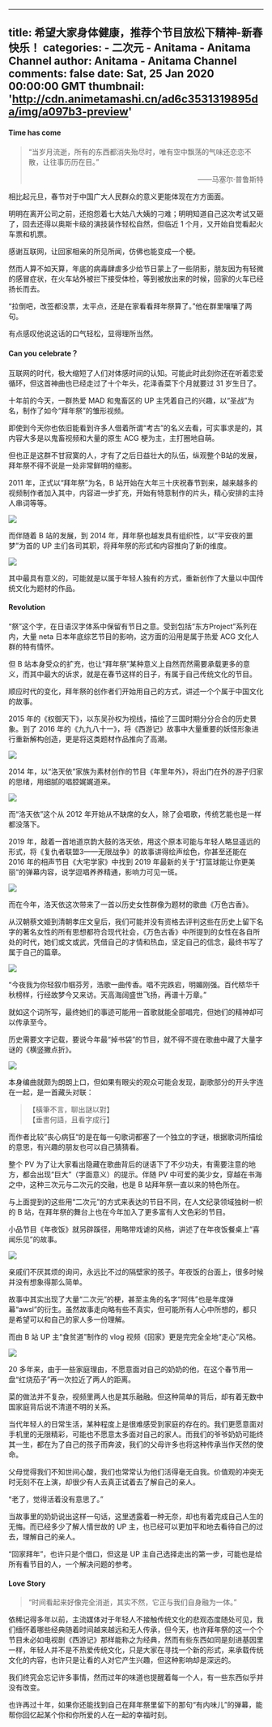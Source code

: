 
---
title: 希望大家身体健康，推荐个节目放松下精神-新春快乐！
categories: 
    - 二次元
    - Anitama - Anitama Channel
author: Anitama - Anitama Channel
comments: false
date: Sat, 25 Jan 2020 00:00:00 GMT
thumbnail: 'http://cdn.animetamashi.cn/ad6c3531319895da/img/a097b3-preview'
---

<div>   
<h4><span href="#time-has-come" name="time-has-come">Time has come</span></h4>
<blockquote>
  <p>“当岁月流逝，所有的东西都消失殆尽时，唯有空中飘荡的气味还恋恋不散，让往事历历在目。”<br></p><p align="right">——马塞尔·普鲁斯特</p><p></p>
</blockquote>
<p>相比起元旦，春节对于中国广大人民群众的意义更能体现在方方面面。</p>
<p>明明在离开公司之前，还抱怨着七大姑八大姨的刁难；明明知道自己这次考试又砸了，回去还得以奥斯卡级的演技装作轻松自然，但临近 1 个月，又开始自觉看起火车票和机票。</p>
<p>感谢互联网，让回家相亲的所见所闻，仿佛也能变成一个梗。</p>
<p>然而人算不如天算，年底的病毒肆虐多少给节日蒙上了一些阴影，朋友因为有轻微的感冒症状，在火车站外被拦下接受体检，等到被放出来的时候，回家的火车已经扬长而去。</p>
<p>“拉倒吧，改签都没票，太平点，还是在家看看拜年祭算了。”他在群里嚷嚷了两句。</p>
<p>有点感叹他说这话的口气轻松，显得理所当然。</p>
<h4><span href="#can-you-celebrate-" name="can-you-celebrate-">Can you celebrate？</span></h4>
<p>互联网的时代，极大缩短了人们对体感时间的认知。可能此时此刻你还在听着恋爱循环，但这首神曲也已经走过了十个年头，花泽香菜下个月就要过 31 岁生日了。</p>
<p>十年前的今天，一群热爱 MAD 和鬼畜区的 UP 主凭着自己的兴趣，以“圣战”为名，制作了如今“拜年祭”的雏形视频。</p>
<p>即使到今天你也依旧能看到许多人借着所谓“考古”的名义去看，可实事求是的，其内容大多是以鬼畜视频和大量的原生 ACG 梗为主，主打圈地自萌。</p>
<p>但也正是这群不甘寂寞的人，才有了之后日益壮大的队伍，纵观整个B站的发展，拜年祭不得不说是一处非常鲜明的缩影。</p>
<p>2011 年，正式以“拜年祭”为名，B 站开始在大年三十庆祝春节到来，越来越多的视频制作者加入其中，内容进一步扩充，开始有特意制作的片头，精心安排的主持人串词等等。</p>
<p><img data-src="http://cdn.animetamashi.cn/ad6c3531319895da/img/a097b3-preview" alt=" " src="http://cdn.animetamashi.cn/ad6c3531319895da/img/a097b3-preview" referrerpolicy="no-referrer"></p>
<p>而伴随着 B 站的发展，到 2014 年，拜年祭也越发具有组织性，以“平安夜的噩梦”为首的 UP 主们各司其职，将拜年祭的形式和内容推向了新的维度。</p>
<p><img data-src="http://cdn.animetamashi.cn/ad6c3531319895da/img/438d97-preview" alt=" " src="http://cdn.animetamashi.cn/ad6c3531319895da/img/438d97-preview" referrerpolicy="no-referrer"></p>
<p>其中最具有意义的，可能就是以属于年轻人独有的方式，重新创作了大量以中国传统文化为题材的作品。</p>
<h4><span href="#revolution" name="revolution">Revolution</span></h4>
<p>“祭”这个字，在日语汉字体系中保留有节日之意。受到包括“东方Project”系列在内，大量 neta 日本年底综艺节目的影响，这方面的沿用是属于热爱 ACG 文化人群的特有情怀。</p>
<p>但 B 站本身受众的扩充，也让“拜年祭”某种意义上自然而然需要承载更多的意义，而其中最大的诉求，就是在春节这样的日子，有属于自己传统文化的节目。</p>
<p>顺应时代的变化，拜年祭的创作者们开始用自己的方式，讲述一个个属于中国文化的故事。</p>
<p>2015 年的《权御天下》，以东吴孙权为视线，描绘了三国时期分分合合的历史景象。到了 2016 年的《九九八十一》，将《西游记》故事中大量重要的妖怪形象进行重新解构创造，更是将这类题材作品推向了高潮。</p>
<p><img data-src="http://cdn.animetamashi.cn/ad6c3531319895da/img/993525-preview" alt=" " src="http://cdn.animetamashi.cn/ad6c3531319895da/img/993525-preview" referrerpolicy="no-referrer"></p>
<p>2014 年，以“洛天依”家族为素材创作的节目《年里年外》，将出门在外的游子归家的思绪，用细腻的唱腔娓娓道来。</p>
<p><img data-src="http://cdn.animetamashi.cn/ad6c3531319895da/img/4a6b3b-preview" alt=" " src="http://cdn.animetamashi.cn/ad6c3531319895da/img/4a6b3b-preview" referrerpolicy="no-referrer"></p>
<p>而“洛天依”这个从 2012 年开始从不缺席的女人，除了会唱歌，传统艺能也是一样都没落下。</p>
<p>2019 年，敲着一首地道京韵大鼓的洛天依，用这个原本可能与年轻人略显遥远的形式，将《复仇者联盟3——无限战争》的故事讲得绘声绘色，你甚至还能在 2016 年的相声节目《大宅学家》中找到 2019 年最新的关于“打篮球能让你更美丽“的弹幕内容，说学逗唱养养精通，影响力可见一斑。</p>
<p><img data-src="http://cdn.animetamashi.cn/ad6c3531319895da/img/e76e38-preview" alt=" " src="http://cdn.animetamashi.cn/ad6c3531319895da/img/e76e38-preview" referrerpolicy="no-referrer"></p>
<p>而在今年，洛天依这次带来了一首以历史女性群像为题材的歌曲《万色古香》。</p>
<p>从汉朝蔡文姬到清朝孝庄文皇后，我们可能并没有资格去评判这些在历史上留下名字的著名女性的所有思想都符合现代社会，《万色古香》中所提到的女性在各自所处的时代，她们或文或武，凭借自己的才情和热血，坚定自己的信念，最终书写了属于自己的篇章。</p>
<p><img data-src="http://cdn.animetamashi.cn/ad6c3531319895da/img/fcbb95-preview" alt=" " src="http://cdn.animetamashi.cn/ad6c3531319895da/img/fcbb95-preview" referrerpolicy="no-referrer"></p>
<p>“今夜我为你轻叙巾帼芬芳，浩歌一曲传香。唱不完跌宕，明媚刚强。百代秾华千秋榜样，行经故梦今又来访。天高海阔盛世飞扬，再谱十万章。”</p>
<p>就如这个词所写，最终她们的事迹可能用一首歌就能全部唱完，但她们的精神却可以传承至今。</p>
<p>历史需要文字记载，要说今年最“掉书袋”的节目，就不得不提在歌曲中藏了大量字谜的《横竖撇点折》。</p>
<p><img data-src="http://cdn.animetamashi.cn/ad6c3531319895da/img/3fc288-preview" alt=" " src="http://cdn.animetamashi.cn/ad6c3531319895da/img/3fc288-preview" referrerpolicy="no-referrer"></p>
<p>本身编曲就颇为朗朗上口，但如果有眼尖的观众可能会发现，副歌部分的开头字连在一起，是一首藏头对联：</p>
<blockquote>
  <p>【橫筆不言，聊出謎以對】<br>【垂書何語，且看字成行】</p>
</blockquote>
<p>而作者比较”丧心病狂“的是在每一句歌词都塞了一个独立的字谜，根据歌词所描绘的意思，有兴趣的朋友也可以自己猜猜看。</p>
<p>整个 PV 为了让大家看出隐藏在歌曲背后的谜语下了不少功夫，有需要注意的地方，都会出现“巨大”（字面意义）的提示。伴随 PV 中可爱的美少女，穿越在书海之中，这种三次元与二次元的交融，也是 B 站拜年祭一直以来的特色所在。</p>
<p>与上面提到的这些用“二次元”的方式来表达的节目不同，在人文纪录领域独树一帜的 B 站，在拜年祭的舞台上也在今年加入了更多富有人文色彩的节目。</p>
<p>小品节目《年夜饭》就另辟蹊径，用略带戏谑的风格，讲述了在年夜饭餐桌上“喜闻乐见”的故事。</p>
<p><img data-src="http://cdn.animetamashi.cn/ad6c3531319895da/img/160b15-preview" alt=" " src="http://cdn.animetamashi.cn/ad6c3531319895da/img/160b15-preview" referrerpolicy="no-referrer"></p>
<p>亲戚们不厌其烦的询问，永远比不过的隔壁家的孩子。年夜饭的台面上，很多时候并没有想象得那么简单。</p>
<p>故事中其实出现了大量“二次元”的梗，甚至主角的名字“阿伟”也是年度弹幕“awsl”的衍生。虽然故事走向略有些不真实，但可能所有人心中所想的，都只是希望可以和自己的家人多一份理解。</p>
<p>而由 B 站 UP 主“食贫道”制作的 vlog 视频《回家》更是完完全全地“走心”风格。</p>
<p><img data-src="http://cdn.animetamashi.cn/ad6c3531319895da/img/8d66e3-preview" alt=" " src="http://cdn.animetamashi.cn/ad6c3531319895da/img/8d66e3-preview" referrerpolicy="no-referrer"></p>
<p>20 多年来，由于一些家庭理由，不愿意面对自己的奶奶的他，在这个春节用一盘“红烧茄子”再一次拉近了两人的距离。</p>
<p>菜的做法并不复杂，视频里两人也是其乐融融。但这种简单的背后，却有着无数中国家庭背后说不清道不明的关系。</p>
<p>当代年轻人的日常生活，某种程度上是很难感受到家庭的存在的。我们更愿意面对手机里的无限精彩，可能也不愿意太多面对自己的家人。而我们的爷爷奶奶可能终其一生，都在为了自己的孩子而奔波，我们的父母许多也将这种传承当作天然的使命。</p>
<p>父母觉得我们不知世间心酸，我们也常常认为他们活得毫无自我。价值观的冲突无时无刻不在上演，却很少有人去真正试着去了解自己的亲人。</p>
<p>“老了，觉得活着没有意思了。”</p>
<p>当故事里的奶奶说出这样一句话，这里透露着一种无奈，却也有着完成自己人生的无悔。而已经多少了解人情世故的 UP 主，也已经可以更加平和地去看待自己的过去，理解自己的亲人。</p>
<p>“回家拜年”，也许只是个借口，但这是 UP 主自己选择走出的第一步，可能也是给所有看节目的人，一个解决问题的参考。</p>
<h4><span href="#love-story" name="love-story">Love Story</span></h4>
<blockquote>
  <p>“时间看起来好像完全消逝，其实不然，它正与我们自身融为一体。”</p>
</blockquote>
<p>依稀记得多年以前，主流媒体对于年轻人不接触传统文化的悲观态度随处可见，我们缅怀着哪些经典随着时间越来越远和无人传承，但今天，也许拜年祭的这一个个节目未必如电视剧《西游记》那样能称之为经典，然而有些东西如同是刻进基因里一样，年轻人并不是不热爱传统文化，只是大家在寻找一个新的形式，来承载传统文化的内容，也许只是让看的人对它产生兴趣，但这种影响却是深远的。</p>
<p>我们终究会忘记许多事情，然而过年的味道也提醒着每一个人，有一些东西似乎并没有改变。</p>
<p>也许再过十年，如果你还能找到自己在拜年祭里留下的那句“有内味儿”的弹幕，能帮你回忆起某个你和你所爱的人在一起的幸福时刻。</p>  
</div>
            